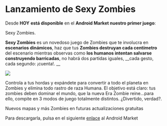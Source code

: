 # Lanzamiento de Sexy Zombies 

Desde __HOY__ __está disponible__ en el __Android Market nuestro primer juego__:

Sexy Zombies.

__Sexy Zombies__ es un novedoso juego de Zombies que te involucra en __escenarios dinámicos__, haz que tus __Zombies destruyan cada centímetro__ del escenario mientras observas como __los humanos intentan salvarse construyendo barricadas__, no habrá dos partidas iguales, __cada gesto, cada segundo: ¡cuenta!. __

<img src='http://mandragoracodestudio.com/web/images/stories/zombie1.jpg' />

Controla a tus hordas y expándete para convertir a todo el planeta en Zombies y elimina todo rastro de raza Humana. El objetivo está claro: tus zombies deben dominar el mundo, que la nueva Era Zombie reine...para ello, compite en 3 modos de juego totalmente distintos.  ¿Divertido, verdad?.

Nuevos mapas y más Zombies en futuras actualizaciones gratuitas

Para descargarla, pulsa en el siguiente <a href='https://market.android.com/details?id=sexy.mandra.zombies'>enlace</a> al Android Market




       






